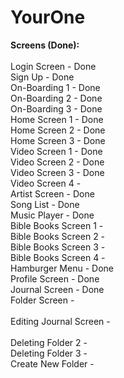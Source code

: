 # YourOne

**Screens (Done):**
<br>
<br>Login Screen 		        - Done
<br>Sign Up 		            - Done
<br>On-Boarding 1 		      - Done
<br>On-Boarding 2		        -	Done
<br>On-Boarding 3		        - Done
<br>Home Screen 1		        -	Done
<br>Home Screen 2		        -	Done
<br>Home Screen 3		        -	Done
<br>Video Screen 1		      -	Done
<br>Video Screen 2		      -	Done
<br>Video Screen 3		      -	Done
<br>Video Screen 4		      -	
<br>Artist Screen		        -	Done
<br>Song List		            -	Done
<br>Music Player		        -	Done
<br>Bible Books Screen 1	  -	
<br>Bible Books Screen 2	  -	
<br>Bible Books Screen 3	  -	
<br>Bible Books Screen 4	  -	
<br>Hamburger Menu		      -	Done
<br>Profile Screen		      -	Done
<br>Journal Screen		      -	Done
<br>Folder Screen		        -	
<br>Editing Journal Screen	-	
<br>Deleting Folder 2	      -	
<br>Deleting Folder 3	      -	
<br>Create New Folder	      -	
